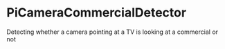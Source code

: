 # PiCameraCommercialDetector
Detecting whether a camera pointing at a TV is looking at a commercial or not
